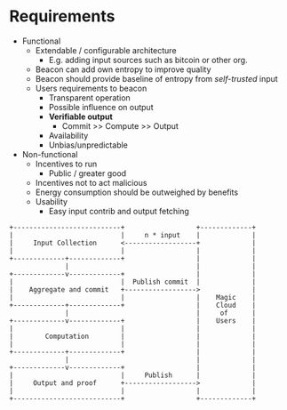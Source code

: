 # Requirements

- Functional
    - Extendable / configurable architecture
        - E.g. adding input sources such as bitcoin or other org.
    - Beacon can add own entropy to improve quality
    - Beacon should provide baseline of entropy from *self-trusted* input
    - Users requirements to beacon
        - Transparent operation
        - Possible influence on output
        - **Verifiable output**
            - Commit >> Compute >> Output
        - Availability
        - Unbias/unpredictable
- Non-functional
    - Incentives to run
        - Public / greater good
    - Incentives not to act malicious
    - Energy consumption should be outweighed by benefits
    - Usability
        - Easy input contrib and output fetching


```
+---------------------------+                  +-------------+
|                           |     n * input    |             |
|     Input Collection      <------------------+             |
|                           |                  |             |
+-------------+-------------+                  |             |
              |                                |             |
+-------------v-------------+                  |             |
|                           |  Publish commit  |             |
|    Aggregate and commit   +------------------>             |
|                           |                  |    Magic    |
+-------------+-------------+                  |    Cloud    |
              |                                |     of      |
+-------------v-------------+                  |    Users    |
|                           |                  |             |
|        Computation        |                  |             |
|                           |                  |             |
+-------------+-------------+                  |             |
              |                                |             |
+-------------v-------------+                  |             |
|                           |     Publish      |             |
|     Output and proof      +------------------>             |
|                           |                  |             |
+---------------------------+                  +-------------+
```
